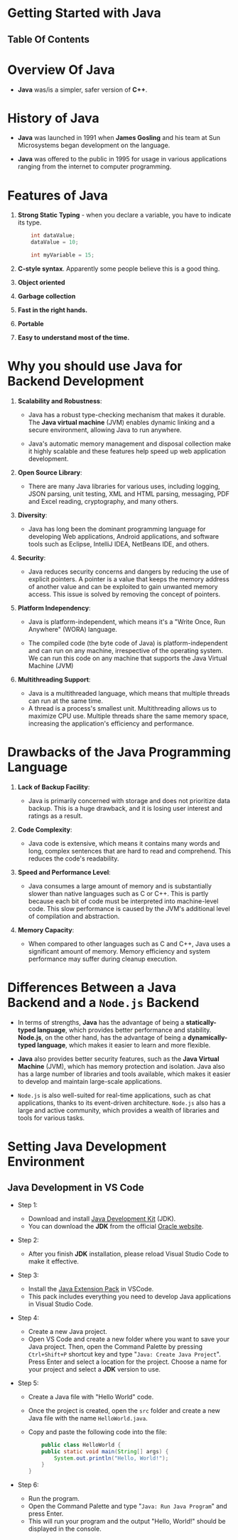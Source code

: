 # Getting Started with Java

## Table Of Contents

# Overview Of Java

- **Java** was/is a simpler, safer version of **C++**.

# History of Java

- **Java** was launched in 1991 when **James Gosling** and his team at Sun Microsystems began development on the language.

- **Java** was offered to the public in 1995 for usage in various applications ranging from the internet to computer programming.

# Features of Java

1. **Strong Static Typing** - when you declare a variable, you have to indicate its type.

   ```java
       int dataValue;
       dataValue = 10;

       int myVariable = 15;
   ```

2. **C-style syntax**. Apparently some people believe this is a good thing.
3. **Object oriented**
4. **Garbage collection**
5. **Fast in the right hands.**
6. **Portable**
7. **Easy to understand most of the time.**

# Why you should use Java for Backend Development

1. **Scalability and Robustness**:

   - Java has a robust type-checking mechanism that makes it durable. The **Java virtual machine** (JVM) enables dynamic linking and a secure environment, allowing Java to run anywhere.

   - Java's automatic memory management and disposal collection make it highly scalable and these features help speed up web application development.

2. **Open Source Library**:

   - There are many Java libraries for various uses, including logging, JSON parsing, unit testing, XML and HTML parsing, messaging, PDF and Excel reading, cryptography, and many others.

3. **Diversity**:

   - Java has long been the dominant programming language for developing Web applications, Android applications, and software tools such as Eclipse, IntelliJ IDEA, NetBeans IDE, and others.

4. **Security**:

   - Java reduces security concerns and dangers by reducing the use of explicit pointers. A pointer is a value that keeps the memory address of another value and can be exploited to gain unwanted memory access. This issue is solved by removing the concept of pointers.

5. **Platform Independency**:

   - Java is platform-independent, which means it's a "Write Once, Run Anywhere" (WORA) language.

   - The compiled code (the byte code of Java) is platform-independent and can run on any machine, irrespective of the operating system. We can run this code on any machine that supports the Java Virtual Machine (JVM)

6. **Multithreading Support**:
   - Java is a multithreaded language, which means that multiple threads can run at the same time.
   - A thread is a process's smallest unit. Multithreading allows us to maximize CPU use. Multiple threads share the same memory space, increasing the application's efficiency and performance.

# Drawbacks of the Java Programming Language

1. **Lack of Backup Facility**:

   - Java is primarily concerned with storage and does not prioritize data backup. This is a huge drawback, and it is losing user interest and ratings as a result.

2. **Code Complexity**:

   - Java code is extensive, which means it contains many words and long, complex sentences that are hard to read and comprehend. This reduces the code's readability.

3. **Speed and Performance Level**:

   - Java consumes a large amount of memory and is substantially slower than native languages such as C or C++. This is partly because each bit of code must be interpreted into machine-level code. This slow performance is caused by the JVM's additional level of compilation and abstraction.

4. **Memory Capacity**:
   - When compared to other languages such as C and C++, Java uses a significant amount of memory. Memory efficiency and system performance may suffer during cleanup execution.

# Differences Between a Java Backend and a `Node.js` Backend

- In terms of strengths, **Java** has the advantage of being a **statically-typed language**, which provides better performance and stability. **Node.js**, on the other hand, has the advantage of being a **dynamically-typed language**, which makes it easier to learn and more flexible.

- **Java** also provides better security features, such as the **Java Virtual Machine** (JVM), which has memory protection and isolation. Java also has a large number of libraries and tools available, which makes it easier to develop and maintain large-scale applications.

- `Node.js` is also well-suited for real-time applications, such as chat applications, thanks to its event-driven architecture. `Node.js` also has a large and active community, which provides a wealth of libraries and tools for various tasks.

# Setting Java Development Environment

## Java Development in VS Code

- Step 1:

  - Download and install [Java Development Kit]() (JDK).
  - You can download the **JDK** from the official [Oracle website]().

- Step 2:

  - After you finish **JDK** installation, please reload Visual Studio Code to make it effective.

- Step 3:

  - Install the [Java Extension Pack]() in VSCode.
  - This pack includes everything you need to develop Java applications in Visual Studio Code.

- Step 4:

  - Create a new Java project.
  - Open VS Code and create a new folder where you want to save your Java project. Then, open the Command Palette by pressing `Ctrl+Shift+P` shortcut key and type "`Java: Create Java Project`". Press Enter and select a location for the project. Choose a name for your project and select a **JDK** version to use.

- Step 5:

  - Create a Java file with "Hello World" code.
  - Once the project is created, open the `src` folder and create a new Java file with the name `HelloWorld.java`.
  - Copy and paste the following code into the file:

    ```java
        public class HelloWorld {
        public static void main(String[] args) {
            System.out.println("Hello, World!");
        }
    }
    ```

- Step 6:
  - Run the program.
  - Open the Command Palette and type "`Java: Run Java Program`" and press Enter.
  - This will run your program and the output "Hello, World!" should be displayed in the console.

